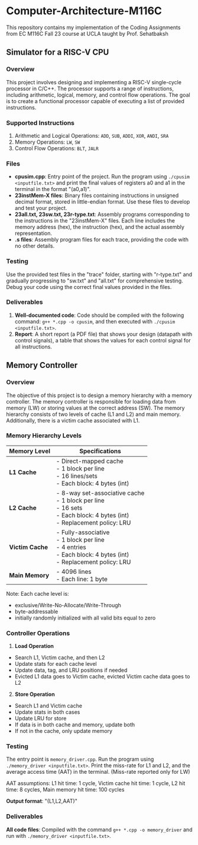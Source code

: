 # Computer-Architecture-M116C
This repository contains my implementation of the Coding Assignments from EC M116C Fall 23 course at UCLA taught by Prof. Sehatbaksh

## Simulator for a RISC-V CPU

### Overview
This project involves designing and implementing a RISC-V single-cycle processor in C/C++. The processor supports a range of instructions, including arithmetic, logical, memory, and control flow operations. The goal is to create a functional processor capable of executing a list of provided instructions.

### Supported Instructions
1. Arithmetic and Logical Operations: `ADD`, `SUB`, `ADDI`, `XOR`, `ANDI`, `SRA`
2. Memory Operations: `LW`, `SW`
3. Control Flow Operations: `BLT`, `JALR`

### Files
- **cpusim.cpp**: Entry point of the project. Run the program using `./cpusim <inputfile.txt>` and print the final values of registers a0 and a1 in the terminal in the format "(a0,a1)".
- **23instMem-X files**: Binary files containing instructions in unsigned decimal format, stored in little-endian format. Use these files to develop and test your project.
- **23all.txt, 23sw.txt, 23r-type.txt**: Assembly programs corresponding to the instructions in the "23instMem-X" files. Each line includes the memory address (hex), the instruction (hex), and the actual assembly representation.
- **.s files**: Assembly program files for each trace, providing the code with no other details.

### Testing
Use the provided test files in the "trace" folder, starting with "r-type.txt" and gradually progressing to "sw.txt" and "all.txt" for comprehensive testing. Debug your code using the correct final values provided in the files.

### Deliverables
1. **Well-documented code**:  Code should be compiled with the following command: `g++ *.cpp -o cpusim`, and then executed with `./cpusim <inputfile.txt>`.
2. **Report**: A short report (a PDF file) that shows your design (datapath with control signals), a table that shows the values for each control signal for all instructions.


## Memory Controller

### Overview
The objective of this project is to design a memory hierarchy with a memory controller. The memory controller is responsible for loading data from memory (LW) or storing values at the correct address (SW). The memory hierarchy consists of two levels of cache (L1 and L2) and main memory. Additionally, there is a victim cache associated with L1.

### Memory Hierarchy Levels
| Memory Level | Specifications                                                                                                               |
|--------------|------------------------------------------------------------------------------------------------------------------------------|
| **L1 Cache**     | - Direct-mapped cache<br>- 1 block per line<br>- 16 lines/sets<br>- Each block: 4 bytes (int)                                |
| **L2 Cache**     | - 8-way set-associative cache<br>- 1 block per line<br>- 16 sets<br>- Each block: 4 bytes (int)<br>- Replacement policy: LRU |
| **Victim Cache** | - Fully-associative<br>- 1 block per line<br>- 4 entries<br>- Each block: 4 bytes (int)<br>- Replacement policy: LRU         |
| **Main Memory**  | - 4096 lines<br>- Each line: 1 byte                                                                                          |

Note: Each cache level is:
  - exclusive/Write-No-Allocate/Write-Through
  - byte-addressable
  - initially randomly initialized with all valid bits equal to zero

### Controller Operations
1. **Load Operation**
- Search L1, Victim cache, and then L2
- Update stats for each cache level
- Update data, tag, and LRU positions if needed
- Evicted L1 data goes to Victim cache, evicted Victim cache data goes to L2

2. **Store Operation**
- Search L1 and Victim cache
- Update stats in both cases
- Update LRU for store
- If data is in both cache and memory, update both
- If not in the cache, only update memory

### Testing
The entry point is `memory_driver.cpp`. Run the program using `./memory_driver <inputfile.txt>`.
Print the miss-rate for L1 and L2, and the average access time (AAT) in the terminal.
(Miss-rate reported only for LW)

AAT assumptions: L1 hit time: 1 cycle, Victim cache hit time: 1 cycle, L2 hit time: 8 cycles, Main memory hit time: 100 cycles

**Output format**: "(L1,L2,AAT)"

### Deliverables
**All code files**: Compiled with the command `g++ *.cpp -o memory_driver` and run with `./memory_driver <inputfile.txt>`.
